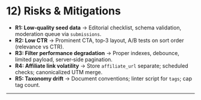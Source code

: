 # 12) Risks & Mitigations
- **R1: Low‑quality seed data** → Editorial checklist, schema validation, moderation queue via `submissions`.
- **R2: Low CTR** → Prominent CTA, top‑3 layout, A/B tests on sort order (relevance vs CTR).
- **R3: Filter performance degradation** → Proper indexes, debounce, limited payload, server‑side pagination.
- **R4: Affiliate link volatility** → Store `affiliate_url` separate; scheduled checks; canonicalized UTM merge.
- **R5: Taxonomy drift** → Document conventions; linter script for `tags`; cap tag count.

---

